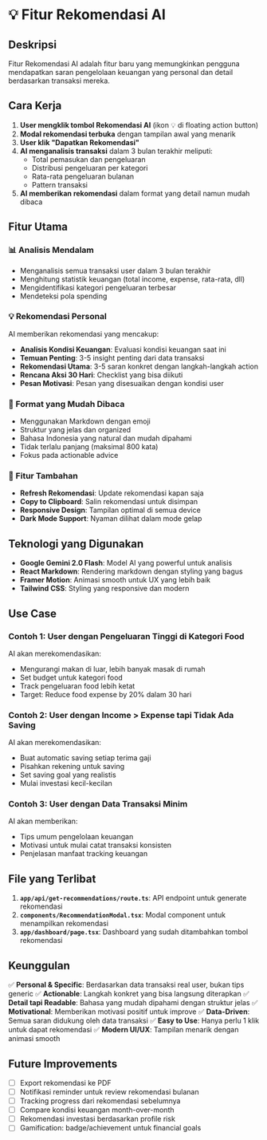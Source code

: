 # 💡 Fitur Rekomendasi AI

## Deskripsi

Fitur Rekomendasi AI adalah fitur baru yang memungkinkan pengguna mendapatkan saran pengelolaan keuangan yang personal dan detail berdasarkan transaksi mereka.

## Cara Kerja

1. **User mengklik tombol Rekomendasi AI** (ikon 💡 di floating action button)
2. **Modal rekomendasi terbuka** dengan tampilan awal yang menarik
3. **User klik "Dapatkan Rekomendasi"**
4. **AI menganalisis transaksi** dalam 3 bulan terakhir meliputi:
   - Total pemasukan dan pengeluaran
   - Distribusi pengeluaran per kategori
   - Rata-rata pengeluaran bulanan
   - Pattern transaksi
5. **AI memberikan rekomendasi** dalam format yang detail namun mudah dibaca

## Fitur Utama

### 📊 Analisis Mendalam

- Menganalisis semua transaksi user dalam 3 bulan terakhir
- Menghitung statistik keuangan (total income, expense, rata-rata, dll)
- Mengidentifikasi kategori pengeluaran terbesar
- Mendeteksi pola spending

### 💡 Rekomendasi Personal

AI memberikan rekomendasi yang mencakup:

- **Analisis Kondisi Keuangan**: Evaluasi kondisi keuangan saat ini
- **Temuan Penting**: 3-5 insight penting dari data transaksi
- **Rekomendasi Utama**: 3-5 saran konkret dengan langkah-langkah action
- **Rencana Aksi 30 Hari**: Checklist yang bisa diikuti
- **Pesan Motivasi**: Pesan yang disesuaikan dengan kondisi user

### 🎯 Format yang Mudah Dibaca

- Menggunakan Markdown dengan emoji
- Struktur yang jelas dan organized
- Bahasa Indonesia yang natural dan mudah dipahami
- Tidak terlalu panjang (maksimal 800 kata)
- Fokus pada actionable advice

### 🔄 Fitur Tambahan

- **Refresh Rekomendasi**: Update rekomendasi kapan saja
- **Copy to Clipboard**: Salin rekomendasi untuk disimpan
- **Responsive Design**: Tampilan optimal di semua device
- **Dark Mode Support**: Nyaman dilihat dalam mode gelap

## Teknologi yang Digunakan

- **Google Gemini 2.0 Flash**: Model AI yang powerful untuk analisis
- **React Markdown**: Rendering markdown dengan styling yang bagus
- **Framer Motion**: Animasi smooth untuk UX yang lebih baik
- **Tailwind CSS**: Styling yang responsive dan modern

## Use Case

### Contoh 1: User dengan Pengeluaran Tinggi di Kategori Food

AI akan merekomendasikan:

- Mengurangi makan di luar, lebih banyak masak di rumah
- Set budget untuk kategori food
- Track pengeluaran food lebih ketat
- Target: Reduce food expense by 20% dalam 30 hari

### Contoh 2: User dengan Income > Expense tapi Tidak Ada Saving

AI akan merekomendasikan:

- Buat automatic saving setiap terima gaji
- Pisahkan rekening untuk saving
- Set saving goal yang realistis
- Mulai investasi kecil-kecilan

### Contoh 3: User dengan Data Transaksi Minim

AI akan memberikan:

- Tips umum pengelolaan keuangan
- Motivasi untuk mulai catat transaksi konsisten
- Penjelasan manfaat tracking keuangan

## File yang Terlibat

1. **`app/api/get-recommendations/route.ts`**: API endpoint untuk generate rekomendasi
2. **`components/RecommendationModal.tsx`**: Modal component untuk menampilkan rekomendasi
3. **`app/dashboard/page.tsx`**: Dashboard yang sudah ditambahkan tombol rekomendasi

## Keunggulan

✅ **Personal & Specific**: Berdasarkan data transaksi real user, bukan tips generic
✅ **Actionable**: Langkah konkret yang bisa langsung diterapkan
✅ **Detail tapi Readable**: Bahasa yang mudah dipahami dengan struktur jelas
✅ **Motivational**: Memberikan motivasi positif untuk improve
✅ **Data-Driven**: Semua saran didukung oleh data transaksi
✅ **Easy to Use**: Hanya perlu 1 klik untuk dapat rekomendasi
✅ **Modern UI/UX**: Tampilan menarik dengan animasi smooth

## Future Improvements

- [ ] Export rekomendasi ke PDF
- [ ] Notifikasi reminder untuk review rekomendasi bulanan
- [ ] Tracking progress dari rekomendasi sebelumnya
- [ ] Compare kondisi keuangan month-over-month
- [ ] Rekomendasi investasi berdasarkan profile risk
- [ ] Gamification: badge/achievement untuk financial goals
